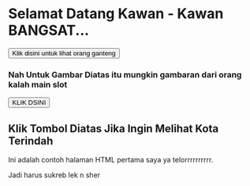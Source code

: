 <html>
  <head>
    <title>Lemah sekali</title>
  </head>
  <body>
<h1>Selamat Datang Kawan - Kawan BANGSAT...</h1>
 <a href="https://jarwadi.me/2012/02/28/memotret-orang-gila/" target="_blank">
      <button>Klik disini untuk lihat orang ganteng</button>  </a>
<h3>Nah Untuk Gambar Diatas itu mungkin gambaran dari orang kalah main slot</h3>
 <a href="https://id.wikipedia.org/wiki/Medan_Tembung,_Medan" target="_blank"> 
  <button>KLIK DSINI</button> </a>
<h2> Klik Tombol Diatas Jika Ingin Melihat Kota Terindah </h2>
    <p>Ini adalah contoh halaman HTML pertama saya ya telorrrrrrrrrr.</p>
    <p>Jadi harus sukreb lek n sher</p>
  </body>
</html>

